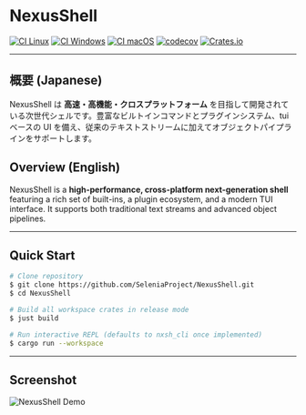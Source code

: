 # NexusShell

[![CI Linux](https://github.com/SeleniaProject/NexusShell/actions/workflows/linux.yml/badge.svg)](https://github.com/SeleniaProject/NexusShell/actions/workflows/linux.yml)
[![CI Windows](https://github.com/SeleniaProject/NexusShell/actions/workflows/windows.yml/badge.svg)](https://github.com/SeleniaProject/NexusShell/actions/workflows/windows.yml)
[![CI macOS](https://github.com/SeleniaProject/NexusShell/actions/workflows/macos.yml/badge.svg)](https://github.com/SeleniaProject/NexusShell/actions/workflows/macos.yml)
[![codecov](https://codecov.io/gh/SeleniaProject/NexusShell/branch/master/graph/badge.svg)](https://codecov.io/gh/SeleniaProject/NexusShell)
[![Crates.io](https://img.shields.io/crates/v/nexusshell)](https://crates.io/crates/nexusshell)

---

## 概要 (Japanese)

NexusShell は **高速・高機能・クロスプラットフォーム** を目指して開発されている次世代シェルです。豊富なビルトインコマンドとプラグインシステム、tui ベースの UI を備え、従来のテキストストリームに加えてオブジェクトパイプラインをサポートします。

## Overview (English)

NexusShell is a **high-performance, cross-platform next-generation shell** featuring a rich set of built-ins, a plugin ecosystem, and a modern TUI interface. It supports both traditional text streams and advanced object pipelines.

---

## Quick Start

```bash
# Clone repository
$ git clone https://github.com/SeleniaProject/NexusShell.git
$ cd NexusShell

# Build all workspace crates in release mode
$ just build

# Run interactive REPL (defaults to nxsh_cli once implemented)
$ cargo run --workspace
```

---

## Screenshot

![NexusShell Demo](docs/assets/demo.gif) 